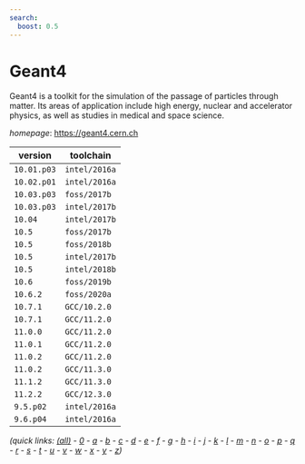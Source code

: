 ```yaml
---
search:
  boost: 0.5
---
```

# Geant4

Geant4 is a toolkit for the simulation of the passage of particles through matter.  Its areas of application include high energy, nuclear and accelerator physics,   as well as studies in medical and space science.

*homepage*: <https://geant4.cern.ch>

version | toolchain
--------|----------
``10.01.p03`` | ``intel/2016a``
``10.02.p01`` | ``intel/2016a``
``10.03.p03`` | ``foss/2017b``
``10.03.p03`` | ``intel/2017b``
``10.04`` | ``intel/2017b``
``10.5`` | ``foss/2017b``
``10.5`` | ``foss/2018b``
``10.5`` | ``intel/2017b``
``10.5`` | ``intel/2018b``
``10.6`` | ``foss/2019b``
``10.6.2`` | ``foss/2020a``
``10.7.1`` | ``GCC/10.2.0``
``10.7.1`` | ``GCC/11.2.0``
``11.0.0`` | ``GCC/11.2.0``
``11.0.1`` | ``GCC/11.2.0``
``11.0.2`` | ``GCC/11.2.0``
``11.0.2`` | ``GCC/11.3.0``
``11.1.2`` | ``GCC/11.3.0``
``11.2.2`` | ``GCC/12.3.0``
``9.5.p02`` | ``intel/2016a``
``9.6.p04`` | ``intel/2016a``


*(quick links: [(all)](../index.md) - [0](../0/index.md) - [a](../a/index.md) - [b](../b/index.md) - [c](../c/index.md) - [d](../d/index.md) - [e](../e/index.md) - [f](../f/index.md) - [g](../g/index.md) - [h](../h/index.md) - [i](../i/index.md) - [j](../j/index.md) - [k](../k/index.md) - [l](../l/index.md) - [m](../m/index.md) - [n](../n/index.md) - [o](../o/index.md) - [p](../p/index.md) - [q](../q/index.md) - [r](../r/index.md) - [s](../s/index.md) - [t](../t/index.md) - [u](../u/index.md) - [v](../v/index.md) - [w](../w/index.md) - [x](../x/index.md) - [y](../y/index.md) - [z](../z/index.md))*

